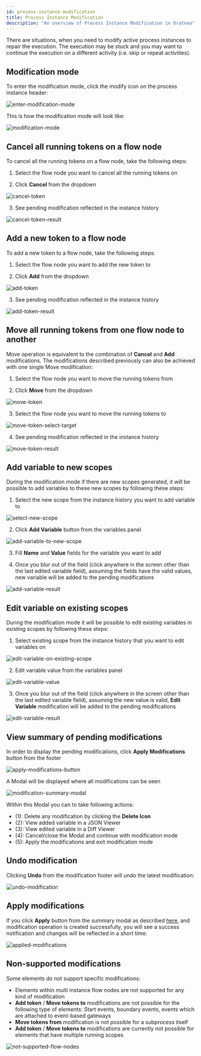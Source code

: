 ```yaml
---
id: process-instance-modification
title: Process Instance Modification
description: "An overview of Process Instance Modification in Orateea"
---
```


There are situations, when you need to modify active process instances to repair the execution. The execution may be stuck and you may want to continue the execution on a different activity (i.e. skip or repeat activities).

## Modification mode

To enter the modification mode, click the modify icon on the process instance header:

![enter-modification-mode](./img/modifications/enter-modification-mode.png)

This is how the modification mode will look like:

![modification-mode](./img/modifications/modification-mode.png)

## Cancel all running tokens on a flow node

To cancel all the running tokens on a flow node, take the following steps:

1. Select the flow node you want to cancel all the running tokens on

2. Click **Cancel** from the dropdown

![cancel-token](./img/modifications/cancel-token.png)

3. See pending modification reflected in the instance history

![cancel-token-result](./img/modifications/add-token-result.png)

## Add a new token to a flow node

To add a new token to a flow node, take the following steps:

1. Select the flow node you want to add the new token to

2. Click **Add** from the dropdown

![add-token](./img/modifications/add-token.png)

3. See pending modification reflected in the instance history

![add-token-result](./img/modifications/add-token-result.png)

## Move all running tokens from one flow node to another

Move operation is equivalent to the combination of **Cancel** and **Add** modifications. The modifications described previously can also be achieved with one single Move modification:

1. Select the flow node you want to move the running tokens from

2. Click **Move** from the dropdown

![move-token](./img/modifications/move-token.png)

3. Select the flow node you want to move the running tokens to

![move-token-select-target](./img/modifications/move-token-select-target.png)

4. See pending modification reflected in the instance history

![move-token-result](./img/modifications/move-token-result.png)

## Add variable to new scopes

During the modification mode if there are new scopes generated, it will be possible to add variables to these new scopes by following these steps:

1. Select the new scope from the instance history you want to add variable to

![select-new-scope](./img/modifications/select-new-scope.png)

2. Click **Add Variable** button from the variables panel

![add-variable-to-new-scope](./img/modifications/add-variable-to-new-scope.png)

3. Fill **Name** and **Value** fields for the variable you want to add

4. Once you blur out of the field (click anywhere in the screen other than the last edited variable field), assuming the fields have the valid values, new variable will be added to the pending modifications

![add-variable-result](./img/modifications/add-variable-result.png)

## Edit variable on existing scopes

During the modification mode it will be possible to edit existing variables in existing scopes by following these steps:

1. Select existing scope from the instance history that you want to edit variables on

![edit-variable-on-existing-scope](./img/modifications/edit-variable-on-existing-scope.png)

2. Edit variable value from the variables panel

![edit-variable-value](./img/modifications/edit-variable-value.png)

3. Once you blur out of the field (click anywhere in the screen other than the last edited variable field), assuming the new value is valid, **Edit Variable** modification will be added to the pending modifications

![edit-variable-result](./img/modifications/edit-variable-result.png)

## View summary of pending modifications

In order to display the pending modifications, click **Apply Modifications** button from the footer

![apply-modifications-button](./img/modifications/apply-modifications-button.png)

A Modal will be displayed where all modifications can be seen

![modification-summary-modal](./img/modifications/modification-summary-modal.png)

Within this Modal you can to take following actions:

- (1): Delete any modification by clicking the **Delete Icon**
- (2): View added variable in a JSON Viewer
- (3): View edited variable in a Diff Viewer
- (4): Cancel/close the Modal and continue with modification mode
- (5): Apply the modifications and exit modification mode

## Undo modification

Clicking **Undo** from the modification footer will undo the latest modification:

![undo-modification](./img/modifications/undo-modification.png)

## Apply modifications

If you click **Apply** button from the summary modal as described [here](#view-summary-of-pending-modifications), and modification operation is created successfully, you will see a success notification and changes will be reflected in a short time:

![applied-modifications](./img/modifications/applied-modifications.png)

## Non-supported modifications

Some elements do not support specific modifications:

- Elements within multi instance flow nodes are not supported for any kind of modification
- **Add token** / **Move tokens to** modifications are not possible for the following type of elements: Start events, boundary events, events which are attached to event-based gateways
- **Move tokens from** modification is not possible for a subprocess itself
- **Add token** / **Move tokens to** modifications are currently not possible for elements that have multiple running scopes

![not-supported-flow-nodes](./img/modifications/not-supported-flow-nodes.png)
